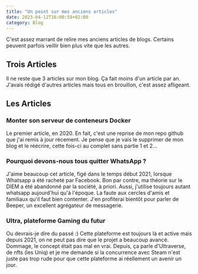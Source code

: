 ```yaml
---
title: "Un point sur mes anciens articles"
date: 2023-04-12T16:00:59+02:00
category: Blog
---
```


C'est assez marrant de relire mes anciens articles de blogs. Certains peuvent parfois veillir bien plus vite que les autres.

## Trois Articles

Il ne reste que 3 articles sur mon blog. Ça fait moins d'un article par an. J'avais rédigé d'autres articles mais tous en brouillon, c'est assez afligeant.

## Les Articles

### Monter son serveur de conteneurs Docker

Le premier article, en 2020. En fait, c'est une reprise de mon repo github que j'ai remis à jour récement. Je pense que je vais le supprimer de mon blog et le réécrire, cette fois-ci au complet sans partie 1 et 2...

### Pourquoi devons-nous tous quitter WhatsApp ?

J'aime beaucoup cet article, figé dans le temps début 2021, lorsque Whatsapp a été racheté par Facebook. Bon par contre, ma théorie sur le DIEM a été abandonné par la société, à priori. Aussi, j'utilise toujours autant whatsapp aujourd'hui qu'à l'époque. La faute aux cercles d'amis et familiaux qu'il faut bien contenter. J'en profiterai bientôt pour parler de Beeper, un excellent agrégateur de messagerie.

### Ultra, plateforme Gaming du futur

Ou devrais-je dire du passé :) Cette plateforme est toujours là et active mais depuis 2021, on ne peut pas dire que le projet a beaucoup avancé. Dommage, le concept était pas mal en vrai. Depuis, ça parle d'Ultraverse, de nfts (les Uniq) et je me demande si la concurrence avec Steam n'est juste pas trop rude pour que cette plateforme ai réellement un avenir un jour.
